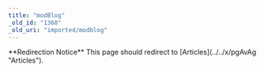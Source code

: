 ```yaml
---
title: "modBlog"
_old_id: "1368"
_old_uri: "imported/modblog"
---
```


<div class="note">**Redirection Notice**  
This page should redirect to [Articles](../../x/pgAvAg "Articles").</div><script language="JavaScript">
<!--
location.replace('/display/ADDON/Articles');
// -->
</script>